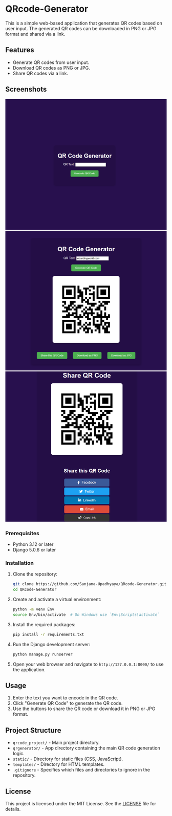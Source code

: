 # QRcode-Generator
This is a simple web-based application that generates QR codes based on user input. The generated QR codes can be downloaded in PNG or JPG format and shared via a link.

## Features

- Generate QR codes from user input.
- Download QR codes as PNG or JPG.
- Share QR codes via a link.

## Screenshots

![Main Page](screenshots/screenshot1.png)
![QR Code Generated](screenshots/screenshot2.png)
![Share](screenshots/screenshot3.png)


  ### Prerequisites

- Python 3.12 or later
- Django 5.0.6 or later

### Installation

1. Clone the repository:
    ```sh
    git clone https://github.com/Sanjana-Upadhyaya/QRcode-Generator.git
    cd QRcode-Generator
    ```

2. Create and activate a virtual environment:
    ```sh
    python -m venv Env
    source Env/bin/activate  # On Windows use `Env\Scripts\activate`
    ```

3. Install the required packages:
    ```sh
    pip install -r requirements.txt
    ```

4. Run the Django development server:
    ```sh
    python manage.py runserver
    ```

5. Open your web browser and navigate to `http://127.0.0.1:8000/` to use the application.

## Usage

1. Enter the text you want to encode in the QR code.
2. Click "Generate QR Code" to generate the QR code.
3. Use the buttons to share the QR code or download it in PNG or JPG format.

## Project Structure

- `qrcode_project/` - Main project directory.
- `qrgenerator/` - App directory containing the main QR code generation logic.
- `static/` - Directory for static files (CSS, JavaScript).
- `templates/` - Directory for HTML templates.
- `.gitignore` - Specifies which files and directories to ignore in the repository.

## License

This project is licensed under the MIT License. See the [LICENSE](LICENSE) file for details.
